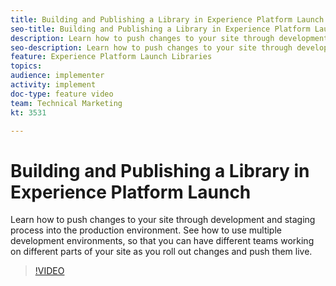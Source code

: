 ```yaml
---
title: Building and Publishing a Library in Experience Platform Launch
seo-title: Building and Publishing a Library in Experience Platform Launch
description: Learn how to push changes to your site through development and staging process into the production environment.  See how to use multiple development environments, so that you can have different teams working on different parts of your site as you roll out changes and push them live.
seo-description: Learn how to push changes to your site through development and staging process into the production environment.  See how to use multiple development environments, so that you can have different teams working on different parts of your site as you roll out changes and push them live. Experience Platform Launch
feature: Experience Platform Launch Libraries
topics: 
audience: implementer
activity: implement
doc-type: feature video
team: Technical Marketing
kt: 3531

---
```


# Building and Publishing a Library in Experience Platform Launch

Learn how to push changes to your site through development and staging process into the production environment.  See how to use multiple development environments, so that you can have different teams working on different parts of your site as you roll out changes and push them live.

>[!VIDEO](https://video.tv.adobe.com/v/28731/?quality=12)

